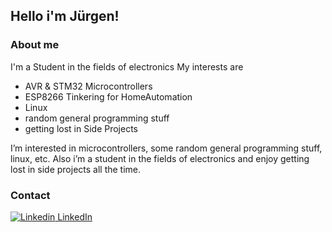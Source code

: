 ## Hello i'm Jürgen!

### About me
I'm a Student in the fields of electronics 
My interests are 
* AVR & STM32 Microcontrollers
* ESP8266 Tinkering for HomeAutomation
* Linux
* random general programming stuff
* getting lost in Side Projects


I’m interested in microcontrollers, some random general programming stuff, linux, etc. Also i’m a student in the fields of electronics and enjoy getting lost in side projects all the time. 



### Contact
[![Linkedin](https://i.stack.imgur.com/gVE0j.png) LinkedIn](http://linkedin.com/in/jürgen-markl-089730209)
&nbsp;




[Linkedin]: http://linkedin.com/in/jürgen-markl-089730209  "LinkedIn Profil"
